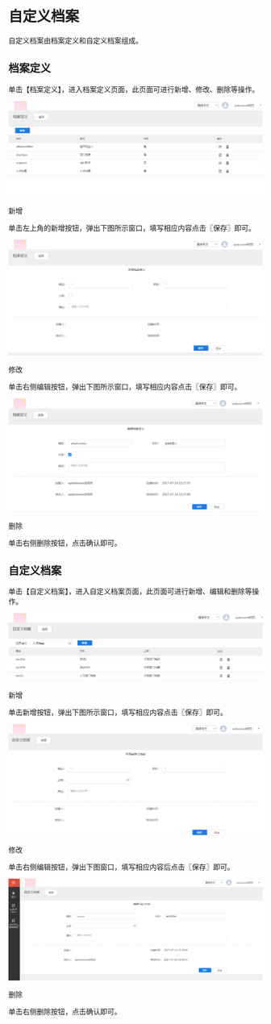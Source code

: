 # 自定义档案

自定义档案由档案定义和自定义档案组成。

## 档案定义
单击【档案定义】，进入档案定义页面，此页面可进行新增、修改、删除等操作。

![](/articles/workbench/3-/image/image17.png)
 
新增

单击左上角的新增按钮，弹出下图所示窗口，填写相应内容点击〖保存〗即可。

![](/articles/workbench/3-/image/image18.png)
 
修改

单击右侧编辑按钮，弹出下图所示窗口，填写相应内容点击〖保存〗即可。

![](/articles/workbench/3-/image/image19.png)
 
删除

单击右侧删除按钮，点击确认即可。

## 自定义档案
单击【自定义档案】，进入自定义档案页面，此页面可进行新增、编辑和删除等操作。

![](/articles/workbench/3-/image/image20.png)
 
新增

单击新增按钮，弹出下图所示窗口，填写相应内容点击〖保存〗即可。

![](/articles/workbench/3-/image/image21.png)
 
修改

单击右侧编辑按钮，弹出下图窗口，填写相应内容后点击〖保存〗即可。

![](/articles/workbench/3-/image/image22.png)
 
删除

单击右侧删除按钮，点击确认即可。

